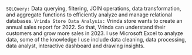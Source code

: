```SQLQuery:``` Data querying, filtering, JOIN operations, data transformation, and aggregate functions to efficiently analyze and manage relational databases.
```Vrinda Store Data Analysis:``` Vrinda store wants to create an annual sales report for 2022. So that, Vrinda can understand their customers and grow more sales in 2023. I use Microsoft Excel to analyze data, some of the knowledge I use include data cleaning, data processing, data analyst, interactive dashboard and drawing insights.
